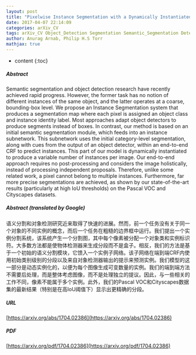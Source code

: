 ```yaml
---
layout: post
title: "Pixelwise Instance Segmentation with a Dynamically Instantiated Network"
date: 2017-04-07 22:14:09
categories: arXiv_CV
tags: arXiv_CV Object_Detection Segmentation Semantic_Segmentation Detection
author: Anurag Arnab, Philip H.S Torr
mathjax: true
---
```


* content
{:toc}

##### Abstract
Semantic segmentation and object detection research have recently achieved rapid progress. However, the former task has no notion of different instances of the same object, and the latter operates at a coarse, bounding-box level. We propose an Instance Segmentation system that produces a segmentation map where each pixel is assigned an object class and instance identity label. Most approaches adapt object detectors to produce segments instead of boxes. In contrast, our method is based on an initial semantic segmentation module, which feeds into an instance subnetwork. This subnetwork uses the initial category-level segmentation, along with cues from the output of an object detector, within an end-to-end CRF to predict instances. This part of our model is dynamically instantiated to produce a variable number of instances per image. Our end-to-end approach requires no post-processing and considers the image holistically, instead of processing independent proposals. Therefore, unlike some related work, a pixel cannot belong to multiple instances. Furthermore, far more precise segmentations are achieved, as shown by our state-of-the-art results (particularly at high IoU thresholds) on the Pascal VOC and Cityscapes datasets.

##### Abstract (translated by Google)
语义分割和对象检测研究近来取得了快速的进展。然而，前一个任务没有关于同一个对象的不同实例的概念，而后一个任务在粗糙的边界框中运行。我们提出一个实例分割系统，该系统产生一个分割图，其中每个像素被分配一个对象类和实例标识符。大多数方法都是使物体检测器来生成分段而不是盒子。相反，我们的方法是基于一个初始的语义分割模块，它馈入一个实例子网络。该子网络在端到端CRF内使用初始类别级别的分段以及来自对象检测器输出的提示来预测实例。我们模型的这一部分是动态实例化的，以便为每个图像生成可变数量的实例。我们的端到端方法不需要后处理，而是整体考虑图像，而不是处理独立的提议。因此，与一些相关的工作不同，像素不能属于多个实例。此外，我们的Pascal VOC和Cityscapes数据集的最新结果（特别是在高IoU阈值下）显示出更精确的分段。

##### URL
[https://arxiv.org/abs/1704.02386](https://arxiv.org/abs/1704.02386)

##### PDF
[https://arxiv.org/pdf/1704.02386](https://arxiv.org/pdf/1704.02386)

